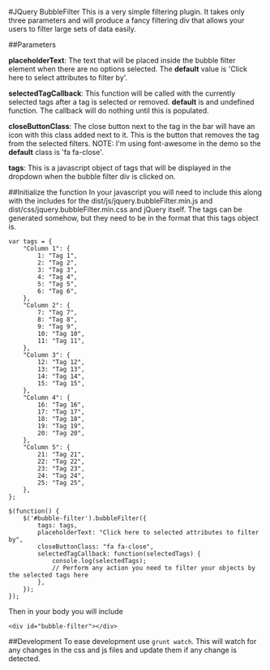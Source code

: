 #JQuery BubbleFilter
This is a very simple filtering plugin. It takes only three parameters and will produce a fancy filtering div that allows your users to filter large sets of data easily.

##Parameters

**placeholderText**: The text that will be placed inside the bubble filter element when there are no options selected. The **default** value is 'Click here to select attributes to filter by'.

**selectedTagCallback**: This function will be called with the currently selected tags after a tag is selected or removed. **default** is and undefined function. The callback will do nothing until this is populated. 

**closeButtonClass**: The close button next to the tag in the bar will have an icon with this class added next to it. This is the button that removes the tag from the selected filters. NOTE: I'm using font-awesome in the demo so the **default** class is 'fa fa-close'.

**tags**: This is a javascript object of tags that will be displayed in the dropdown when the bubble filter div is clicked on.

##Initialize the function
In your javascript you will need to include this along with the includes for the dist/js/jquery.bubbleFilter.min.js and dist/css/jquery.bubbleFilter.min.css and jQuery itself. The tags can be generated somehow, but they need to be in the format that this tags object is.
```
var tags = {
    "Column 1": {
        1: "Tag 1",
        2: "Tag 2",
        3: "Tag 3",
        4: "Tag 4",
        5: "Tag 5",
        6: "Tag 6",
    },
    "Column 2": {
        7: "Tag 7",
        8: "Tag 8",
        9: "Tag 9",
        10: "Tag 10",
        11: "Tag 11",
    },
    "Column 3": {
        12: "Tag 12",
        13: "Tag 13",
        14: "Tag 14",
        15: "Tag 15",
    },
    "Column 4": {
        16: "Tag 16",
        17: "Tag 17",
        18: "Tag 18",
        19: "Tag 19",
        20: "Tag 20",
    },
    "Column 5": {
        21: "Tag 21",
        22: "Tag 22",
        23: "Tag 23",
        24: "Tag 24",
        25: "Tag 25",
    },
};

$(function() {
    $('#bubble-filter').bubbleFilter({
        tags: tags,
        placeholderText: "Click here to selected attributes to filter by",
        closeButtonClass: "fa fa-close",
        selectedTagCallback: function(selectedTags) {
            console.log(selectedTags);
            // Perform any action you need to filter your objects by the selected tags here
        },
    });
});
```
Then in your body you will include
```
<div id="bubble-filter"></div>
```
##Development
To ease development use ```grunt watch```. This will watch for any changes in the css and js files and update them if any change is detected.